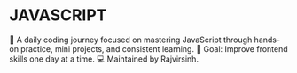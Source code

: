 # JAVASCRIPT
🚀 A daily coding journey focused on mastering JavaScript through hands-on practice, mini projects, and consistent learning. 🎯 Goal: Improve frontend skills one day at a time. 💻 Maintained by Rajvirsinh.
